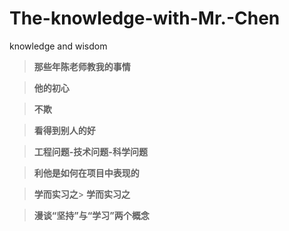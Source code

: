 # The-knowledge-with-Mr.-Chen
knowledge and wisdom
> **那些年陈老师教我的事情**

> **他的初心**

> **不欺**

> **看得到别人的好**

> **工程问题-技术问题-科学问题**

> **利他是如何在项目中表现的**

> **学而实习之**> **学而实习之**

> **漫谈“坚持”与“学习”两个概念**
